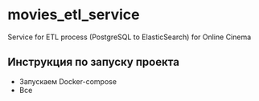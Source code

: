 # movies_etl_service
Service for ETL process (PostgreSQL to ElasticSearch) for Online Cinema

## Инструкция по запуску проекта
- Запускаем Docker-compose
- Все